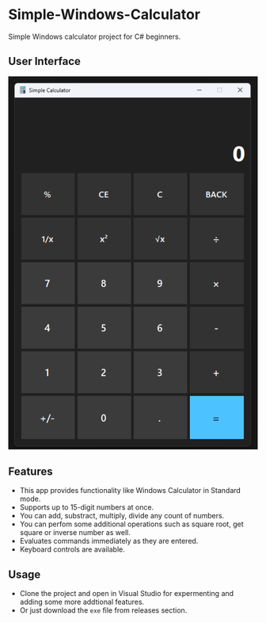 # Simple-Windows-Calculator
Simple Windows calculator project for C# beginners.
## User Interface
![Simple Windows Calculor UI](image.png)
## Features
- This app provides functionality like Windows Calculator in Standard mode.
- Supports up to 15-digit numbers at once.
- You can add, substract, multiply, divide any count of numbers.
- You can perfom some additional operations such as square root, get square or inverse number as well.
- Evaluates commands immediately as they are entered.
- Keyboard controls are available.
## Usage
- Clone the project and open in Visual Studio for expermenting and adding some more addtional features.
- Or just download the `exe` file from releases section.
